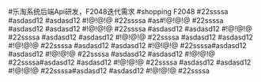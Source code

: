#乐淘系统后端Api研发，F2048迭代需求
#shopping F2048
#22ssssa
#asdasd12
#asdasd12
#!@!@!@
#22ssssa
#as#!@!@!@
#22ssssa
#asdasd12
#asdasd12
#!@!@!@
#22ssssa
#asdasd12
#asdasd12
#!@!@!@
#22ssssa
#asdasd12
#asdasd12
#!@!@!@
#22ssssa
#asdasd12
#asdasd12
#!@!@!@
#22ssssa
#asdasd12
#asdasd12
#!@!@!@
#22ssssa#asdasd12
#asdasd12
#!@!@!@
#22ssssa
#asdasd12
#asdasd12
#!@!@!@
#22ssssa#asdasd12
#asdasd12
#!@!@!@
#22ssssa
#asdasd12
#asdasd12
#!@!@!@
#22ssssa#asdasd12
#asdasd12
#!@!@!@
#22ssssa

